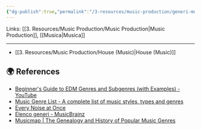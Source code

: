 ```yaml
---
{"dg-publish":true,"permalink":"/3-resources/music-production/generi-musicali/"}
---
```


Links: [[3. Resources/Music Production/Music Production\|Music Production]], [[Musica\|Musica]]

---
- [[3. Resources/Music Production/House (Music)\|House (Music)]]





## 🌍 References

- [Beginner's Guide to EDM Genres and Subgenres (with Examples) - YouTube](https://www.youtube.com/watch?v=fcXJBxsMMsM)
- [Music Genre List - A complete list of music styles, types and genres](https://www.musicgenreslist.com/)
- [Every Noise at Once](https://everynoise.com/)
- [Elenco generi - MusicBrainz](https://musicbrainz.org/genres)
- [Musicmap | The Genealogy and History of Popular Music Genres](https://musicmap.info/)